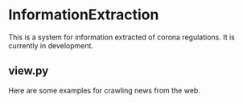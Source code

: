 # InformationExtraction

This is a system for information extracted of corona regulations.
It is currently in development.

## view.py

Here are some examples for crawling news from the web.
